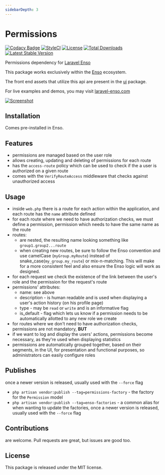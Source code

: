 ```yaml
---
sidebarDepth: 3
---
```


# Permissions

[![Codacy Badge](https://api.codacy.com/project/badge/Grade/4ec2d18588a64875aa432c9a827a1849)](https://www.codacy.com/app/laravel-enso/Permissions?utm_source=github.com&utm_medium=referral&utm_content=laravel-enso/Permissions&utm_campaign=badger)
[![StyleCI](https://github.styleci.io/repos/94779938/shield?branch=master)](https://github.styleci.io/repos/94779938)
[![License](https://poser.pugx.org/laravel-enso/permissions/license)](https://packagist.org/packages/laravel-enso/permissions)
[![Total Downloads](https://poser.pugx.org/laravel-enso/permissions/downloads)](https://packagist.org/packages/laravel-enso/permissions)
[![Latest Stable Version](https://poser.pugx.org/laravel-enso/permissions/version)](https://packagist.org/packages/laravel-enso/permissions)

Permissions dependency for [Laravel Enso](https://github.com/laravel-enso/Enso)

This package works exclusively within the [Enso](https://github.com/laravel-enso/Enso) ecosystem.

The front end assets that utilize this api are present in the [ui](https://github.com/enso-ui/ui) package.

For live examples and demos, you may visit [laravel-enso.com](https://www.laravel-enso.com)

[![Screenshot](https://laravel-enso.github.io/permissionsmanager/screenshots/bulma_029_thumb.png)](https://laravel-enso.github.io/permissionsmanager/screenshots/bulma_029.png)

## Installation

Comes pre-installed in Enso.

## Features

- permissions are managed based on the user role
- allows creating, updating and deleting of permissions for each route
- has the `access-route` policy which can be used to check if the a user is authorized on a given route
- comes with the `VerifyRouteAccess` middleware that checks against unauthorized access

## Usage

- inside `web.php` there is a route for each action within the application, and each route has the `name` attribute defined
- for each route where we need to have authorization checks, we must define a permission, permission which needs to have the same name as the route
- routes: 
    - are nested, the resulting name looking something like `group1.group2...route`
    - when creating new routes, be sure to follow the Enso convention and use camelCase (`myGroup.myRoute`) instead of snake_case(`my_group.my_route`) or mix-n-matching. 
    This will make for a more consistent feel and also ensure the Enso logic will work as designed.
- for each request we check the existence of the link between the user's role and the permission for the request's route
- permissions' attributes:
     - name: see above
     - description - is human readable and is used when displaying a user's action history (on his profile page)
     - type - may be `read` or `write` and is an informative flag
     - is_default - flag which lets us know if a permission needs to be automatically allotted to any new role we create
- for routes where we don't need to have authorization checks, permissions are not mandatory, **BUT**
- if we want to log and display the users' actions, permissions become necessary, as they're used when displaying statistics
- permissions are automatically grouped together, based on their segments, in the UI, for presentation and functional purposes, so 
administrators can easily configure roles

## Publishes

once a newer version is released, usually used with the `--force` flag
- `php artisan vendor:publish --tag=permissions-factory` - the factory for the `Permission` model
- `php artisan vendor:publish --tag=enso-factories` - a common alias for when wanting to update the factories,
once a newer version is released, usually used with the `--force` flag

## Contributions

are welcome. Pull requests are great, but issues are good too.

## License

This package is released under the MIT license.
